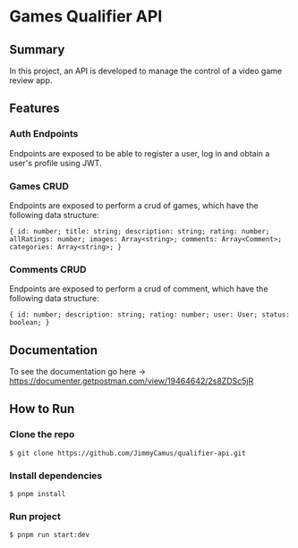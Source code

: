 # Games Qualifier API

## Summary

In this project, an API is developed to manage the control of a video game review app.

## Features

### Auth Endpoints

Endpoints are exposed to be able to register a user, log in and obtain a user's profile using JWT.

### Games CRUD

Endpoints are exposed to perform a crud of games, which have the following data structure:

`{
  id: number;
  title: string;
  description: string;
  rating: number;
  allRatings: number;
  images: Array<string>;
  comments: Array<Comment>;
  categories: Array<string>;
}`

### Comments CRUD

Endpoints are exposed to perform a crud of comment, which have the following data structure:

 `{
  id: number;
  description: string;
  rating: number;
  user: User;
  status: boolean;
}`

## Documentation

To see the documentation go here -> <https://documenter.getpostman.com/view/19464642/2s8ZDSc5jR>

## How to Run

### Clone the repo

`$ git clone https://github.com/JimmyCamus/qualifier-api.git`

### Install dependencies

`$ pnpm install`

### Run project

`$ pnpm run start:dev`
